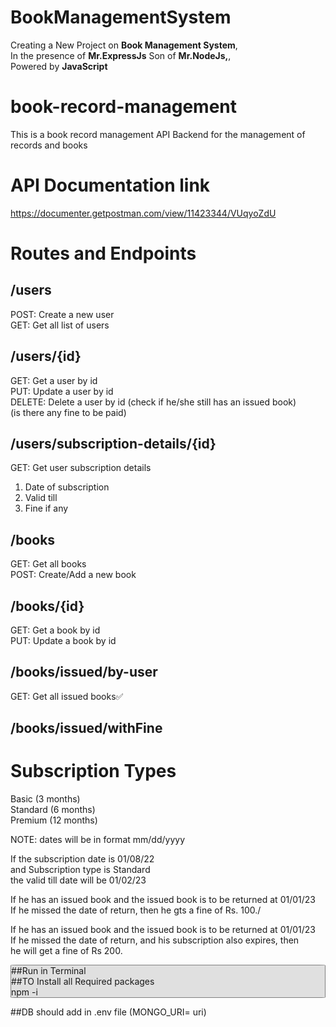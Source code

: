 # BookManagementSystem

Creating a New Project on <b>Book Management System</b>,<br/>
In the presence of <b>Mr.ExpressJs</b> Son of <b>Mr.NodeJs,</b>,<br/>
Powered by <b>JavaScript</b> 


# book-record-management

This is a book record management API Backend for the management of records and books

# API Documentation link

https://documenter.getpostman.com/view/11423344/VUqyoZdU

# Routes and Endpoints

## /users

POST: Create a new user <br/>
GET: Get all list of users <br/>

## /users/{id}

GET: Get a user by id <br/>
PUT: Update a user by id <br/>
DELETE: Delete a user by id (check if he/she still has an issued book)<br/> (is there any fine to be paid) 

## /users/subscription-details/{id}

GET: Get user subscription details <br/>

1. Date of subscription<br/>
2. Valid till<br/>
3. Fine if any<br/>

## /books

GET: Get all books <br/>
POST: Create/Add a new book <br/>

## /books/{id}

GET: Get a book by id<br/>
PUT: Update a book by id <br/>

## /books/issued/by-user

GET: Get all issued books✅ <br/>

## /books/issued/withFine


# Subscription Types

Basic (3 months)<br/>
Standard (6 months)<br/>
Premium (12 months)<br/>

NOTE: dates will be in format mm/dd/yyyy<br/>

If the subscription date is 01/08/22<br/>
and Subscription type is Standard<br/>
the valid till date will be 01/02/23<br/>

If he has an issued book and the issued book is to be returned at 01/01/23<br/>
If he missed the date of return, then he gts a fine of Rs. 100./<br/>

If he has an issued book and the issued book is to be returned at 01/01/23<br/>
If he missed the date of return, and his subscription also expires, then<br/> he will get a fine of Rs 200.

<p style = "border:1px solid gray; background-color: #e0e0e0; border-radius:2%">
##Run in Terminal<br/>
##TO Install all Required packages<br/>
npm -i<br/>

##DB should add in .env file (MONGO_URI= uri)<br/>

</p>